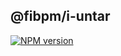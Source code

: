 ## @fibpm/i-untar

[![NPM version](https://img.shields.io/npm/v/@fibpm/i-untar.svg)](https://www.npmjs.org/package/@fibpm/i-untar)

